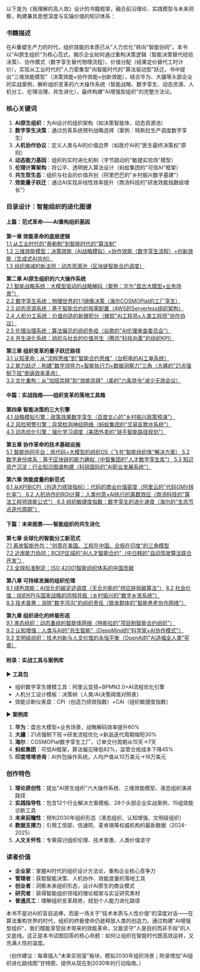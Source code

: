 
以下是为《我理解的高人效》设计的书籍框架，融合前沿理论、实践模型与未来洞察，构建兼具思想深度与实操价值的知识体系：


### 书籍描述  
在AI重塑生产力的时代，组织效能的本质已从"人力优化"转向"智能协同"。本书以"AI原生组织"为核心范式，揭示企业如何通过重构决策逻辑（智能决策替代经验决策）、协作模式（数字孪生替代物理流程）、价值分配（结果定价替代工时计价），实现从工业时代的"人力密集型"向智能时代的"算法驱动型"跃迁。书中提出"三维效能模型"（决策效能×协作效能×创新效能），结合华为、大疆等头部企业的实战案例，解析组织变革的六大操作系统（智能战略、数字孪生、动态资源、人机分工、伦理治理、共生进化），最终构建"AI增强型组织"的完整方法论。


### 核心关键词  
1. **AI原生组织**：为AI设计的组织架构（如决策智能体、动态资源池）  
2. **数字孪生决策**：通过仿真系统预判战略选择（案例：特斯拉生产调度数字孪生）  
3. **人机协作协议**：定义人类与AI的价值边界（如医疗AI的"医生最终决策权"原则）  
4. **动态能力基因**：组织的实时进化机制（字节跳动的"敏捷实验场"模型）  
5. **伦理计算架构**：将公平、透明嵌入算法设计（蚂蚁集团的"可信AI"框架）  
6. **共生型生态**：组织与社会的价值共创（阿里巴巴的"乡村振兴数字基建"）  
7. **效能量子跃迁**：通过AI实现非线性效率提升（商汤科技的"研发效能指数级增长"）  


### 目录设计：智能组织的进化图谱  

#### 上篇：范式革命——AI重构组织基因  
**第一章 效能革命的底层逻辑**  
[1.1 从工业时代的"泰勒制"到智能时代的"算法制"](./book/1-1)  
[1.2 三维效能模型：决策效能（AI战略模拟）×协作效能（数字孪生流程）×创新效能（生成式AI共创）](./book/1-2)  
[1.3 组织熵减的新法则：动态资源池（区块链智能合约调度）](./book/1-3)  

**第二章 AI原生组织的六大操作系统**  
[2.1 智能战略系统：大模型驱动的战略解码（案例：华为"盘古大模型×业务场景"）](./book/2-1)    
[2.2 数字孪生系统：物理世界的1:1镜像决策（海尔COSMOPlat的工厂孪生） ](./book/2-2)    
[2.3 动态资源系统：基于智能合约的按需配置（AWS的Serverless组织架构）  ](./book/2-3)   
[2.4 人机分工系统：价值创造的新微积分（微软"AI工程师×人类工程师"协作协议）](./book/2-4)     
[2.5 伦理治理系统：算法偏见的组织免疫（谷歌的"AI伦理审查委员会"）](./book/2-5)     
[2.6 共生进化系统：组织与社会的价值共生（腾讯"科技向善"的组织KPI） ](./book/2-6)   

**第三章 组织变革的量子跃迁路径**  
[3.1 认知革命：从"流程思维"到"智能合约思维"（台积电的AI工单系统）](./book/3-1)     
[3.2 能力跃迁：构建"数字领导力×智能执行力×数据洞察力"三角（大疆的"21点强制下班"倒逼效率革命）](./book/3-2)  
[3.3 文化重构：从"加班崇拜"到"效能崇拜"（美的"六条禁令"减少无效会议）](./book/3-3)  


#### 中篇：实战指南——组织变革的落地工具箱  
**第四章 智能决策的三大引擎**  
[4.1 战略模拟引擎：政策效果数字孪生（百度文心的"乡村振兴政策预演"） ](./book/4-1)  
[4.2 风险预警引擎：异常检测神经网络（蚂蚁集团的"交易反欺诈系统"）](./book/4-2)  
[4.3 动态优化引擎：强化学习调度（美团外卖的"骑手智能路径规划"）](./book/4-3)

**第五章 协作革命的技术基础设施**  
[5.1 智能协同平台：低代码+大模型的组织OS（飞书"智能组织体"解决方案）  ](./book/5-1)
[5.2 数字身份体系：基于区块链的能力确权（中智集团的"人才数字孪生库"） ](./book/5-2) 
[5.3 知识资产沉淀：行业知识图谱构建（科锐国际的"AI职业发展系统"）  ](./book/5-3)

**第六章 效能度量的新范式**  
[6.1 从KPI到CPI（创造力绩效指标）：代码的商业价值密度（阿里云的"代码GMV转化率"）  ](./book/6-1)
[6.2 人机协作的ROI计算：人类创意×AI执行的乘数效应（商汤科技的"算法工程师效能公式"）  ](./book/6-2)
[6.3 组织敏捷度指数：数字孪生的进化速度（海尔的"生态节点迭代周期"）](./book/6-3)  


#### 下篇：未来图景——智能组织的共生进化  
**第七章 全球化的智能分工新范式**  
[7.1 离岸智能外包："创意在美国、工程在中国、合规在印度"的三角模型](./book/7-1)    
[7.2 近岸能力协同：RCEP区域的"AI人才智能合约"（中日韩的"自动驾驶算法联合开发"）](./book/7-2)    
[7.3 全球标准制定：ISO 42001智能组织体系的中国贡献](./book/7-3)    

**第八章 可持续发展的组织伦理**  
[8.1 绿色效能：AI优化的碳足迹调度（天合光能的"供应链低碳算法"）](./book/8-1)
[8.2 社会价值：组织KPI与国家战略的同频共振（乡村振兴的"数字乡贤系统"） ](./book/8-2)     
[8.3 技术普惠：消除"数字鸿沟"的组织责任（银发群体的"智能养老协作网络"）](./book/8-3)     
  

**第九章 组织进化的终极形态**  
[9.1 液态组织：动态重组的智能体网络（特斯拉的"项目制智能合约组织"）](./book/9-1)    
[9.2 认知增强：人类与AI的"共生智能"（DeepMind的"科学家×AI协作模式"） ](./book/9-2)    
[9.3 文明级组织：技术创新与人文价值的永恒平衡（OpenAI的"AI造福全人类"宪章）](./book/9-3)     


#### 附录：实战工具与案例库  
▶ **工具包**  
- 组织数字孪生建模工具：阿里云宜搭+BPMN2.0+AI流程优化引擎  
- 人机分工设计模板：决策树（人类/AI决策阈值对照表）  
- 效能诊断仪表盘：CPI（创造力绩效指数）+CAI（组织敏捷度指数）  

▶ **案例库**  
1. **华为**：盘古大模型×业务场景，战略解码效率提升60%  
2. **大疆**：21点强制下班→研发流程优化→新品迭代周期缩短30%  
3. **海尔**：COSMOPlat数字孪生工厂，订单交付周期从15天→7天  
4. **蚂蚁集团**：可信AI框架，算法偏见降低82%，监管合规成本下降45%  
5. **印度塔塔咨询**：AI外包操作系统，人均产值从10万美元→18万美元  


### 创作特色  
1. **理论原创性**：提出"AI原生组织"六大操作系统、三维效能模型、液态组织演进路径  
2. **实践指导性**：包含12个行业解决方案模板、28个头部企业实战案例、15组效能诊断工具  
3. **未来前瞻性**：预判2030年组织形态（液态组织、认知增强、文明级组织）  
4. **数据支撑力**：引用工信部、信通院、麦肯锡等权威机构的最新数据（2024-2025）  
5. **人文关怀性**：专章探讨组织伦理、技术普惠、人类价值坚守  


### 读者价值  
- **企业家**：掌握AI时代的组织设计方法论，重构企业核心竞争力  
- **管理者**：获取智能决策、人机协作、效能度量的落地工具  
- **创业者**：洞察未来组织形态，设计AI原生的商业模式  
- **研究者**：获得智能组织领域的理论框架与实证研究素材  
- **普通员工**：理解组织变革趋势，规划个人能力进化路径  


本书不是对AI的盲目追捧，而是一场关于"技术本质与人性价值"的深度对话——在算法重构世界的时代，组织的终极使命仍是释放人类的创造力。通过构建"AI增强型组织"，我们既能享受技术带来的效能革命，又能坚守"人是目的而非手段"的人文底线。这正是本书试图回答的核心命题：如何让组织在智能时代既高效运转，又充满人性的温度。

（创作建议：每章插入"未来实验室"板块，模拟2030年组织场景；附录增加"AI组织进化路线图"甘特图，提供从现在到2030年的行动指南。）